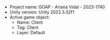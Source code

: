 <!-- UNITY CODE ASSIST INSTRUCTIONS START -->
- Project name: GOAP - Ariana Vidal - 2023-1740
- Unity version: Unity 2022.3.32f1
- Active game object:
  - Name: Client
  - Tag: Client
  - Layer: Default
<!-- UNITY CODE ASSIST INSTRUCTIONS END -->